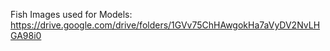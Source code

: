 Fish Images used for Models:
https://drive.google.com/drive/folders/1GVv75ChHAwgokHa7aVyDV2NvLHGA98i0
